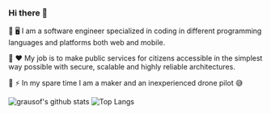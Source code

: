 ### Hi there 👋

📱 🖥 I am a software engineer specialized in coding in different programming languages and platforms both web and mobile. 

🌱 ♥ My job is to make public services for citizens accessible in the simplest way possible with secure, scalable and highly reliable architectures.  

🚀 ⚡ In my spare time I am a maker and an inexperienced drone pilot 😅

![grausof's github stats](https://github-readme-stats.vercel.app/api?username=grausof&hide=contribs,prs&show_icons=true&hide_border=true&theme=dark)
![Top Langs](https://github-readme-stats.vercel.app/api/top-langs/?username=grausof&layout=compact&hide_border=true&theme=dark)
